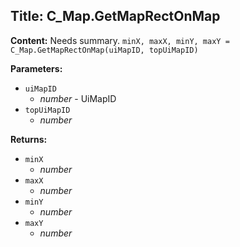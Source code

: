 ## Title: C_Map.GetMapRectOnMap

**Content:**
Needs summary.
`minX, maxX, minY, maxY = C_Map.GetMapRectOnMap(uiMapID, topUiMapID)`

**Parameters:**
- `uiMapID`
  - *number* - UiMapID
- `topUiMapID`
  - *number*

**Returns:**
- `minX`
  - *number*
- `maxX`
  - *number*
- `minY`
  - *number*
- `maxY`
  - *number*